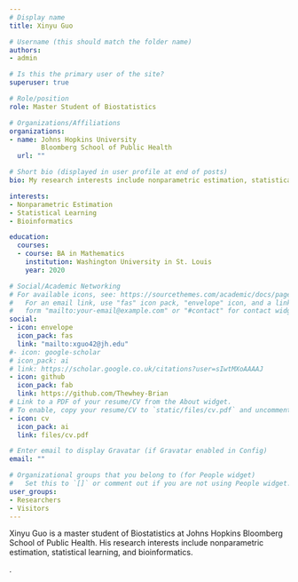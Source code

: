 ```yaml
---
# Display name
title: Xinyu Guo

# Username (this should match the folder name)
authors:
- admin

# Is this the primary user of the site?
superuser: true

# Role/position
role: Master Student of Biostatistics

# Organizations/Affiliations
organizations:
- name: Johns Hopkins University
        Bloomberg School of Public Health
  url: ""

# Short bio (displayed in user profile at end of posts)
bio: My research interests include nonparametric estimation, statistical learning, and bioinformatics.

interests:
- Nonparametric Estimation
- Statistical Learning
- Bioinformatics

education:
  courses:
  - course: BA in Mathematics
    institution: Washington University in St. Louis
    year: 2020

# Social/Academic Networking
# For available icons, see: https://sourcethemes.com/academic/docs/page-builder/#icons
#   For an email link, use "fas" icon pack, "envelope" icon, and a link in the
#   form "mailto:your-email@example.com" or "#contact" for contact widget.
social:
- icon: envelope
  icon_pack: fas
  link: "mailto:xguo42@jh.edu"
#- icon: google-scholar
# icon_pack: ai
# link: https://scholar.google.co.uk/citations?user=sIwtMXoAAAAJ
- icon: github
  icon_pack: fab
  link: https://github.com/Thewhey-Brian
# Link to a PDF of your resume/CV from the About widget.
# To enable, copy your resume/CV to `static/files/cv.pdf` and uncomment the lines below.
- icon: cv
  icon_pack: ai
  link: files/cv.pdf

# Enter email to display Gravatar (if Gravatar enabled in Config)
email: ""

# Organizational groups that you belong to (for People widget)
#   Set this to `[]` or comment out if you are not using People widget.
user_groups:
- Researchers
- Visitors
---
```


Xinyu Guo is a master student of Biostatistics at Johns Hopkins Bloomberg School of Public Health. His research interests include nonparametric estimation, statistical learning, and bioinformatics.





.


